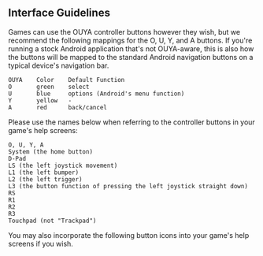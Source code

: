 ## Interface Guidelines

Games can use the OUYA controller buttons however they wish, but we recommend the following mappings for the O, U, Y, and A buttons. If you're running a stock Android application that's not OUYA-aware, this is also how the buttons will be mapped to the standard Android navigation buttons on a typical device's navigation bar.
```
OUYA    Color    Default Function
O       green    select
U       blue     options (Android's menu function)
Y       yellow   -
A       red      back/cancel
```

Please use the names below when referring to the controller buttons in your game's help screens:
```
O, U, Y, A
System (the home button)
D-Pad 
LS (the left joystick movement)
L1 (the left bumper)
L2 (the left trigger)
L3 (the button function of pressing the left joystick straight down)
RS
R1
R2
R3
Touchpad (not "Trackpad")
```
You may also incorporate the following button icons into your game's help screens if you wish.
